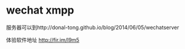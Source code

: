 wechat xmpp
======
服务器可以到http://donal-tong.github.io/blog/2014/06/05/wechatserver

体验软件地址 http://fir.im/l9m5
